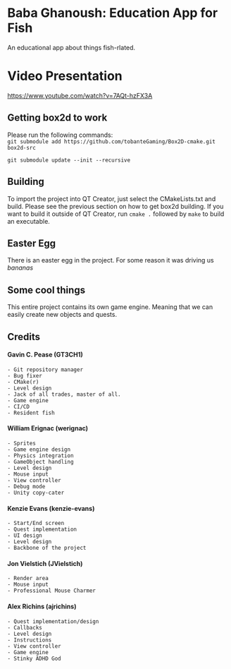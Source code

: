 # Baba Ghanoush: Education App for Fish
An educational app about things fish-rlated.

# Video Presentation
https://www.youtube.com/watch?v=7AQt-hzFX3A

## Getting box2d to work
Please run the following commands:   
`git submodule add https://github.com/tobanteGaming/Box2D-cmake.git box2d-src`

`git submodule update --init --recursive`

## Building
To import the project into QT Creator, just select the CMakeLists.txt and build. Please see the previous 
section on how to get box2d building.
If you want to build it outside of QT Creator, run `cmake .` followed by `make` to build an executable.

## Easter Egg
There is an easter egg in the project. For some reason it was driving us *bananas*

## Some cool things
This entire project contains its own game engine. Meaning that we can easily create new objects and quests.

## Credits
#### Gavin C. Pease (GT3CH1)
	- Git repository manager
	- Bug fixer
	- CMake(r)
	- Level design
	- Jack of all trades, master of all.
	- Game engine
	- CI/CD
	- Resident fish
#### William Erignac (werignac)
	- Sprites
	- Game engine design
	- Physics integration
	- GameObject handling
	- Level design
	- Mouse input
	- View controller
	- Debug mode
	- Unity copy-cater
#### Kenzie Evans (kenzie-evans)
	- Start/End screen
	- Quest implementation
	- UI design
	- Level design
	- Backbone of the project
#### Jon Vielstich (JVielstich)
	- Render area
	- Mouse input
	- Professional Mouse Charmer
#### Alex Richins (ajrichins)
	- Quest implementation/design
	- Callbacks
	- Level design
	- Instructions
	- View controller
	- Game engine
	- Stinky ADHD God
